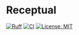 # Receptual

[![Ruff](https://img.shields.io/endpoint?url=https://raw.githubusercontent.com/astral-sh/ruff/main/assets/badge/v2.json)](https://github.com/astral-sh/ruff)
[![CI](https://github.com/rory-bedford/Receptual/actions/workflows/ci.yml/badge.svg)](https://github.com/rory-bedford/Receptual/actions/workflows/ci.yml)
[![License: MIT](https://img.shields.io/badge/License-MIT-yellow.svg)](LICENSE)

